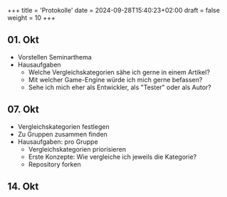 +++
title = 'Protokolle'
date = 2024-09-28T15:40:23+02:00
draft = false
weight = 10
+++


## 01. Okt 

- Vorstellen Seminarthema
- Hausaufgaben
  - Welche Vergleichskategorien sähe ich gerne in einem Artikel?
  - Mit welcher Game-Engine würde ich mich gerne befassen?
  - Sehe ich mich eher als Entwickler, als "Tester" oder als Autor?

## 07. Okt 

- Vergleichskategorien festlegen
- Zu Gruppen zusammen finden
- Hausaufgaben: pro Gruppe
  - Vergleichskategorien priorisieren
  - Erste Konzepte: Wie vergleiche ich jeweils die Kategorie?
  - Repository forken

## 14. Okt



<!--
## 14. Okt Vergleichskategorien: Wie vergleichen? Arbeit in Gruppen 

## 21. Okt Vergleichskategorien: Zusammenführung
## 28. Okt Gamekonzept erstellen: Arbeit in Gruppen
## 04. Nov Gamekonzept zusammenführen                   
## 11. Nov Implementierung Game in Gruppen
## 18. Nov Implementierung Game in Gruppen
## 25. Nov Implementierung Game in Gruppen: Zwischenergebnis
## 02. Dez Implementierung Game/Artikel schreiben in Gruppen
## 09. Dez Game: Abschlusspräsentation, Artikel schreiben in Gruppen
## 16. Dez Vergleiche erarbeiten/Artikel schreiben 
## 06. Jan Vergleiche erarbeiten/Artikel schreiben
## 13. Jan Artikelteile & Vergleiche zusammenführen
## 20. Jan Artikelteile & Vergleiche zusammenführen
-->